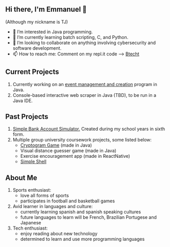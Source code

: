 ## Hi there, I'm Emmanuel 👋
(Although my nickname is TJ)

- 👀 I’m interested in Java programming.
- 🌱 I’m currently learning batch scripting, C, and Python.
- 💞️ I’m looking to collaborate on anything involving cybersecurity and software development.
- 📫 How to reach me: Comment on my repl.it code --> [Btecht](repl.it/@btecht)

## Current Projects
1. Currently working on an [event management and creation](https://github.com/b0techt/Event-Creation-Management) program in Java.
2. Console-based interactive web scraper in Java (TBD), to be run in a Java IDE.

## Past Projects
1. [Simple Bank Account Simulator.](https://github.com/b0techt/casualVJB) Created during my school years in sixth form.
2. Multiple group university coursework projects, some listed below:
   * [Cryptogram Game](https://github.com/b0techt/Cryptograms-Game) (made in Java)
   * Visual distance guesser game (made in Java)
   * Exercise encouragement app (made in ReactNative)
   * [Simple Shell](https://github.com/b0techt/Simple-Shell)

## About Me
1. Sports enthusiast:
    * love all forms of sports
    * participates in football and basketball games
2. Avid learner in languages and culture:
    * currently learning spanish and spanish speaking cultures
    * future languages to learn will be French, Brazilian Portugese and Japanese
3. Tech enthusiast:
    * enjoy reading about new technology
    * determined to learn and use more programming languages 
